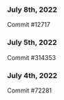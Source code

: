 ### July 8th, 2022

Commit #12717

### July 5th, 2022

Commit #314353


### July 4th, 2022

Commit #72281
